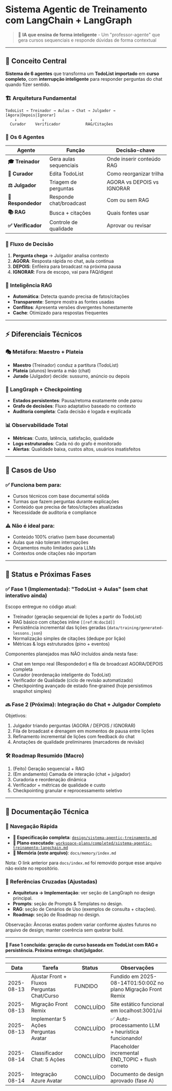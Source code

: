 # Sistema Agentic de Treinamento com LangChain + LangGraph

> 🤖 **IA que ensina de forma inteligente** - Um "professor-agente" que gera cursos sequenciais e responde dúvidas de forma contextual

---

## 🎯 **Conceito Central**

**Sistema de 6 agentes** que transforma um **TodoList importado** em **curso completo**, com **interrupção inteligente** para responder perguntas do chat quando fizer sentido.

### 🏗️ **Arquitetura Fundamental**

```
TodoList → Treinador → Aulas → Chat → Julgador → [Agora|Depois|Ignorar]
    ↓           ↓                    ↓
  Curador    Verificador           RAG/Citações
```

### 🤖 **Os 6 Agentes**

| Agente                   | Função                | Decisão-chave             |
| ------------------------ | ----------------------- | -------------------------- |
| **🎓 Treinador**   | Gera aulas sequenciais  | Onde inserir conteúdo RAG |
| **📝 Curador**     | Edita TodoList          | Como reorganizar trilha    |
| **⚖️ Julgador**  | Triagem de perguntas    | AGORA vs DEPOIS vs IGNORAR |
| **💬 Respondedor** | Responde chat/broadcast | Com ou sem RAG             |
| **📚 RAG**         | Busca + citações      | Quais fontes usar          |
| **✅ Verificador** | Controle de qualidade   | Aprovar ou revisar         |

### 🔄 **Fluxo de Decisão**

1. **Pergunta chega** → Julgador analisa contexto
2. **AGORA**: Resposta rápida no chat, aula continua
3. **DEPOIS**: Enfileira para broadcast na próxima pausa
4. **IGNORAR**: Fora de escopo, vai para FAQ/digest

### 🧠 **Inteligência RAG**

- **Automática**: Detecta quando precisa de fatos/citações
- **Transparente**: Sempre mostra as fontes usadas
- **Conflitos**: Apresenta versões divergentes honestamente
- **Cache**: Otimizado para respostas frequentes

---

## ⚡ **Diferenciais Técnicos**

### 🎭 **Metáfora: Maestro + Plateia**

- **Maestro** (Treinador) conduz a partitura (TodoList)
- **Plateia** (alunos) levanta a mão (chat)
- **Jurado** (Julgador) decide: sussurro, anúncio ou depois

### 🔧 **LangGraph + Checkpointing**

- **Estados persistentes**: Pausa/retoma exatamente onde parou
- **Grafo de decisões**: Fluxo adaptativo baseado no contexto
- **Auditoria completa**: Cada decisão é logada e explicada

### 📊 **Observabilidade Total**

- **Métricas**: Custo, latência, satisfação, qualidade
- **Logs estruturados**: Cada nó do grafo é monitorado
- **Alertas**: Qualidade baixa, custos altos, usuários insatisfeitos

---

## 🎯 **Casos de Uso**

### ✅ **Funciona bem para:**

- Cursos técnicos com base documental sólida
- Turmas que fazem perguntas durante explicações
- Conteúdo que precisa de fatos/citações atualizadas
- Necessidade de auditoria e compliance

### ⚠️ **Não é ideal para:**

- Conteúdo 100% criativo (sem base documental)
- Aulas que não toleram interrupções
- Orçamentos muito limitados para LLMs
- Contextos onde citações não importam

---

## 🚀 **Status e Próximas Fases**

### ✅ Fase 1 (Implementada): "TodoList → Aulas" (sem chat interativo ainda)

Escopo entregue no código atual:

- Treinador (geração sequencial de lições a partir do TodoList)
- RAG básico com citações inline `[[ref:N:docId]]`
- Persistência incremental das lições geradas (`data/training/generated-lessons.json`)
- Normalização simples de citações (dedupe por lição)
- Métricas & logs estruturados (pino + eventos)

Componentes planejados mas NÃO incluídos ainda nesta fase:

- Chat em tempo real (Respondedor) e fila de broadcast AGORA/DEPOIS completa
- Curador (reordenação inteligente do TodoList)
- Verificador de Qualidade (ciclo de revisão automatizado)
- Checkpointing avançado de estado fine‑grained (hoje persistimos snapshot simples)

### 🔜 Fase 2 (Próxima): Integração do Chat + Julgador Completo

Objetivos:

1. Julgador triando perguntas (AGORA / DEPOIS / IGNORAR)
2. Fila de broadcast e drenagem em momentos de pausa entre lições
3. Refinamento incremental de lições com feedback do chat
4. Anotações de qualidade preliminares (marcadores de revisão)

### 🛠️ Roadmap Resumido (Macro)

1. (Feito) Geração sequencial + RAG
2. (Em andamento) Camada de interação (chat + julgador)
3. Curadoria e reordenação dinâmica
4. Verificador + métricas de qualidade e custo
5. Checkpointing granular e reprocessamento seletivo

---

## 📖 **Documentação Técnica**

### 🧭 **Navegação Rápida**

- **🔧 Especificação completa**: [`design/sistema-agentic-treinamento.md`](../design/sistema-agentic-treinamento.md)  
- **📝 Plano executado**: [`workspace-plans/completed/sistema-agentic-treinamento-langchain.md`](../../workspace-plans/completed/sistema-agentic-treinamento-langchain.md)  
- **🧠 Memória (este arquivo)**: `docs/memory/index.md`

Nota: O link anterior para `docs/index.md` foi removido porque esse arquivo não existe no repositório.

### 🎯 **Referências Cruzadas (Ajustadas)**

- **Arquitetura → Implementação**: ver seção de LangGraph no design principal.
- **Prompts**: seção de Prompts & Templates no design.
- **RAG**: seção de Cenários de Uso (exemplos de consulta + citações).
- **Roadmap**: seção de Roadmap no design.

Observação: Âncoras exatas podem variar conforme ajustes futuros no arquivo de design; manter coerência sem quebrar build.

---

**🎯 Fase 1 concluída: geração de curso baseada em TodoList com RAG e persistência. Próxima entrega: chat/julgador.**

---

| Data | Tarefa | Status | Observações |
|------|--------|--------|-------------|
| 2025-08-13 | Ajustar Front + Fluxos Perguntas Chat/Curso | FUNDIDO | Fundido em 2025-08-14T01:50:00Z no plano Migração Front Remix |
| 2025-08-13 | Migração Front Remix | CONCLUÍDO | Site estático funcional em localhost:3001/ui |
| 2025-08-13 | Implementar 5 Ações Perguntas Avatar | CONCLUÍDO | ✅ Auto-processamento LLM + heurística funcionando! |
| 2025-08-14 | Classificador Chat: 5 Ações | CONCLUÍDO | Placeholder incremental END_TOPIC + flush correto |
| 2025-08-14 | Integração Azure Avatar | CONCLUÍDO | Documento de design aprovado (fase A) |
